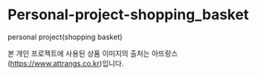# Personal-project-shopping_basket
personal project(shopping basket)

본 개인 프로젝트에 사용된 상품 이미지의 출처는 아뜨랑스(https://www.attrangs.co.kr)입니다.
